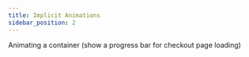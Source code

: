 ```yaml
---
title: Implicit Animations
sidebar_position: 2
---
```


Animating a container (show a progress bar for checkout page loading)